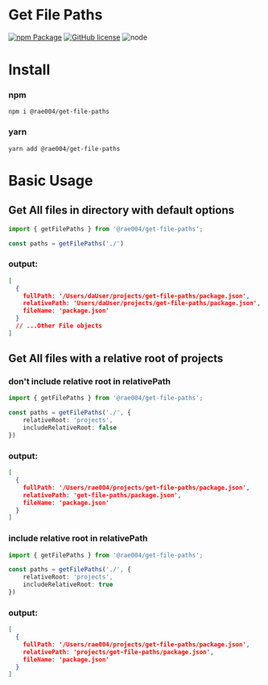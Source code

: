# Get File Paths
[![npm Package](https://img.shields.io/npm/v/@rae004/get-file-paths.svg)](https://www.npmjs.org/package/@rae004/get-file-paths) [![GitHub license](https://img.shields.io/badge/license-MIT-blue.svg)](https://github.com/rae004/get-file-paths/blob/main/LICENSE) ![node](https://img.shields.io/node/v/@rae004/get-file-paths) 

[//]: # (![Node.js CI]&#40;https://github.com/fpsqdb/zip-lib/workflows/Node.js%20CI/badge.svg&#41;)

# Install

### npm
 `npm i @rae004/get-file-paths`

### yarn
`yarn add @rae004/get-file-paths`

# Basic Usage

## Get All files in directory with default options
```typescript
import { getFilePaths } from '@rae004/get-file-paths';

const paths = getFilePaths('./')
```

### output:
```json
[
  {
    fullPath: '/Users/daUser/projects/get-file-paths/package.json',
    relativePath: 'Users/daUser/projects/get-file-paths/package.json',
    fileName: 'package.json'
  }
  // ...Other File objects
]
```

## Get All files with a relative root of projects
### don't include relative root in relativePath
```typescript
import { getFilePaths } from '@rae004/get-file-paths';

const paths = getFilePaths('./', { 
    relativeRoot: 'projects', 
    includeRelativeRoot: false 
})
```

### output:
```json
[
  {
    fullPath: '/Users/rae004/projects/get-file-paths/package.json',
    relativePath: 'get-file-paths/package.json',
    fileName: 'package.json'
  }
]
```

### include relative root in relativePath
```typescript
import { getFilePaths } from '@rae004/get-file-paths';

const paths = getFilePaths('./', { 
    relativeRoot: 'projects', 
    includeRelativeRoot: true 
})
```

### output:
```json
[
  {
    fullPath: '/Users/rae004/projects/get-file-paths/package.json',
    relativePath: 'projects/get-file-paths/package.json',
    fileName: 'package.json'
  }
]
```